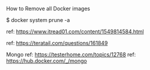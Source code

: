 
How to Remove all Docker images

$ docker system prune -a


ref: https://www.itread01.com/content/1549814584.html

ref: https://teratail.com/questions/161849

Mongo
ref: https://testerhome.com/topics/12768
ref: https://hub.docker.com/_/mongo